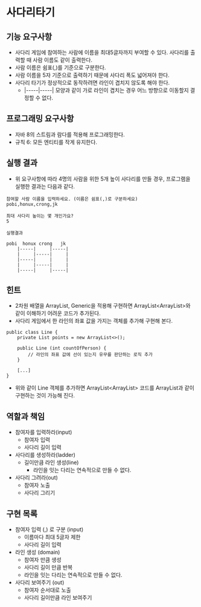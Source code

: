 # 사다리타기

## 기능 요구사항
- 사다리 게임에 참여하는 사람에 이름을 최대5글자까지 부여할 수 있다. 사다리를 출력할 때 사람 이름도 같이 출력한다.
- 사람 이름은 쉼표(,)를 기준으로 구분한다.
- 사람 이름을 5자 기준으로 출력하기 때문에 사다리 폭도 넓어져야 한다.
- 사다리 타기가 정상적으로 동작하려면 라인이 겹치지 않도록 해야 한다.
    - |-----|-----| 모양과 같이 가로 라인이 겹치는 경우 어느 방향으로 이동할지 결정할 수 없다.

## 프로그래밍 요구사항
- 자바 8의 스트림과 람다를 적용해 프로그래밍한다.
- 규칙 6: 모든 엔티티를 작게 유지한다.

## 실행 결과
- 위 요구사항에 따라 4명의 사람을 위한 5개 높이 사다리를 만들 경우, 프로그램을 실행한 결과는 다음과 같다.
<pre><code>참여할 사람 이름을 입력하세요. (이름은 쉼표(,)로 구분하세요)
pobi,honux,crong,jk

최대 사다리 높이는 몇 개인가요?
5

실행결과

pobi  honux crong   jk
    |-----|     |-----|
    |     |-----|     |
    |-----|     |     |
    |     |-----|     |
    |-----|     |-----|
</code></pre>

## 힌트
- 2차원 배열을 ArrayList, Generic을 적용해 구현하면 ArrayList<ArrayList<Boolean>>와 같이 이해하기 어려운 코드가 추가된다.
- 사다리 게임에서 한 라인의 좌표 값을 가지는 객체를 추가해 구현해 본다.
<pre><code>public class Line {
    private List<Boolean> points = new ArrayList<>();

    public Line (int countOfPerson) {
        // 라인의 좌표 값에 선이 있는지 유무를 판단하는 로직 추가
    }

    [...]
}
</code></pre>
- 위와 같이 Line 객체를 추가하면 ArrayList<ArrayList<Boolean>> 코드를 ArrayList<Line>과 같이 구현하는 것이 가능해 진다.


## 역할과 책임
- 참여자를 입력하라(input)
    - 참여자 입력
    - 사다리 길이 입력
- 사다리를 생성하라(ladder)
    - 길이만큼 라인 생성(line)
        - 라인을 잇는 다리는 연속적으로 만들 수 없다.
- 사다리 그려라(out)
    - 참여자 노출
    - 사다리 그리기


## 구현 목록
- 참여자 입력 (,) 로 구분 (input)
    - 이름마다 최대 5글자 제한
    - 사다리 길이 입력
- 라인 생성 (domain)
    - 참여자 만큼 생성
    - 사다리 길이 만큼 반복
    - 라인을 잇는 다리는 연속적으로 만들 수 없다.
- 사다리 보여주기 (out)
    - 참여자 순서대로 노출
    - 사다리 길이만큼 라인 보여주기
